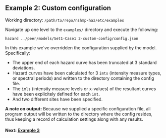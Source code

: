 Example 2: Custom configuration
-------------------------------

Working directory: `/path/to/repo/nshmp-haz/etc/examples`

Navigate up one level to the `examples/` directory and execute the following:

```Shell
hazard ../peer/models/Set1-Case1 2-custom-config/config.json
```

In this example we've overridden the configuration supplied by the model. Specifically:

* The upper end of each hazard curve has been truncated at 3 standard deviations.
* Hazard curves have been calculated for 3 `imts` (intensity measure types, or spectral periods) and written to the directory containing the config file.
* The `imls` (intensity measure levels or x-values) of the resultant curves have been explicitely defined for each `imt`.
* And two different sites have been specified.

**A note on output:** Because we supplied a specific configuration file, all program output will be written to the directory where the config resides, thus keeping a record of calculation settings along with any results.

#### Next: [Example 3](../3-sites-file)
